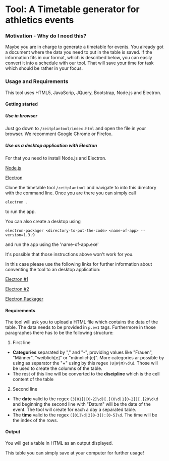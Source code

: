 # Tool: A Timetable generator for athletics events

### Motivation - Why do I need this?

Maybe you are in charge to generate a timetable for events. 
You already got a document where the data you need to put in the table is saved.
If the information fits in our format, which is described below, you can easily convert it into a schedule with our tool.
That will save your time for task which should be rather in your focus.

### Usage and Requirements

This tool uses HTML5, JavaScrip, JQuery, Bootstrap, Node.js and Electron.

#### Getting started

##### Use in browser
Just go down to ```/zeitplantool/index.html``` and open the file in your browser.
We recomment Google Chrome or Firefox.

##### Use as a desktop application with Electron
For that you need to install Node.js and Electron.

[Node.js](https://nodejs.org/en/download/)

[Electron](https://github.com/electron/electron)


Clone the timetable tool ```/zeitplantool``` and navigate to into this directory with the command line.
Once you are there you can simply call 

```electron .```

to run the app.

You can also create a desktop using 

```electron-packager <directory-to-put-the-code> <name-of-app> --version=1.3.9```

and run the app using the 'name-of-app.exe'


It's possible that those instructions above won't work for you. 

In this case please use the following links for further information about conventing the tool to an desktop application:

[Electron #1](http://tutorialzine.com/2015/12/creating-your-first-desktop-app-with-html-js-and-electron/)

[Electron #2](https://github.com/electron/electron/blob/master/docs/tutorial/quick-start.md)

[Electron Packager](https://github.com/electron-userland/electron-packager)

#### Requirements

The tool will ask you to upload a HTML file which contains the data of the table.
The data needs to be provided in ```p.ev1``` tags. 
Furthermore in those paragraphes there has to be the following structure:

1. First line 
  * __Categories__ separated by "," and "-", providing values like "Frauen", "Männer", "weiblich[e]" or "männlich[e]". More categories ar possible by using as separator the "+" using by this regex ```(U|W|M)\d\d```. Those will be used to create the columns of the table.
  * The rest of this line will be converted to the __discipline__ which is the cell content of the table
  
2. Second line
  * The __date__ valid to the regex ```(3[01]|[0-2]\d)[.](0\d|1[0-2])[.]20\d\d``` and beginning the second line with "Datum" will be the date of the event. The tool will create for each a day a separated table.
  * The __time__ valid to the regex ```([01]\d|2[0-3]):[0-5]\d```. The time will be the index of the rows.
  
#### Output

You will get a table in HTML as an output displayed.

This table you can simply save at your computer for further usage!
